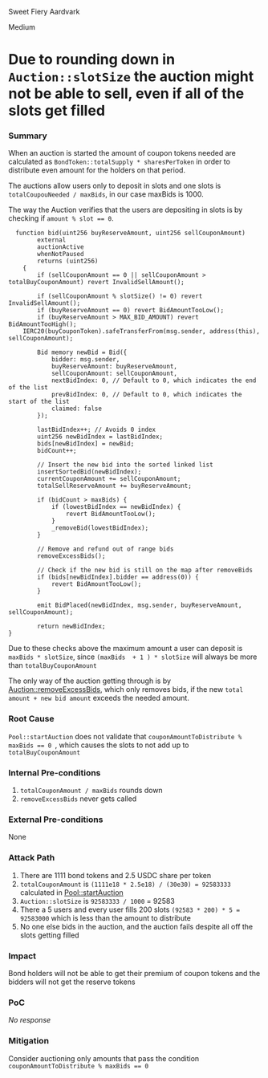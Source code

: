 Sweet Fiery Aardvark

Medium

# Due to rounding down in `Auction::slotSize`  the auction might not be able to sell, even if all of the slots get filled

### Summary

When an auction is started the amount of coupon tokens needed are calculated as  `BondToken::totalSupply * sharesPerToken` in order to distribute even amount for the holders on that period.

The auctions allow users only to deposit in slots and one slots is `totalCoupouNeeded / maxBids`, in our case maxBids is 1000.


The way the Auction verifies that the users are depositing in slots is by checking if `amount % slot == 0`.

```solidity
  function bid(uint256 buyReserveAmount, uint256 sellCouponAmount)
        external
        auctionActive
        whenNotPaused
        returns (uint256)
    {
        if (sellCouponAmount == 0 || sellCouponAmount > totalBuyCouponAmount) revert InvalidSellAmount();

        if (sellCouponAmount % slotSize() != 0) revert InvalidSellAmount();
        if (buyReserveAmount == 0) revert BidAmountTooLow();
        if (buyReserveAmount > MAX_BID_AMOUNT) revert BidAmountTooHigh();
    IERC20(buyCouponToken).safeTransferFrom(msg.sender, address(this), sellCouponAmount);

        Bid memory newBid = Bid({
            bidder: msg.sender,
            buyReserveAmount: buyReserveAmount,
            sellCouponAmount: sellCouponAmount,
            nextBidIndex: 0, // Default to 0, which indicates the end of the list
            prevBidIndex: 0, // Default to 0, which indicates the start of the list
            claimed: false
        });

        lastBidIndex++; // Avoids 0 index
        uint256 newBidIndex = lastBidIndex;
        bids[newBidIndex] = newBid;
        bidCount++;

        // Insert the new bid into the sorted linked list
        insertSortedBid(newBidIndex);
        currentCouponAmount += sellCouponAmount;
        totalSellReserveAmount += buyReserveAmount;

        if (bidCount > maxBids) {
            if (lowestBidIndex == newBidIndex) {
                revert BidAmountTooLow();
            }
            _removeBid(lowestBidIndex);
        }

        // Remove and refund out of range bids
        removeExcessBids();

        // Check if the new bid is still on the map after removeBids
        if (bids[newBidIndex].bidder == address(0)) {
            revert BidAmountTooLow();
        }

        emit BidPlaced(newBidIndex, msg.sender, buyReserveAmount, sellCouponAmount);

        return newBidIndex;
}
```

Due to these checks above the maximum amount a user can deposit is `maxBids * slotSize`, since `(maxBids  + 1 ) * slotSize` will always be more than `totalBuyCouponAmount`

The only way of the auction getting through is by [Auction::removeExcessBids](https://github.com/sherlock-audit/2024-12-plaza-finance/tree/main/plaza-evm/src/Auction.sol#L250-L292), which only removes bids, if the new `total amount + new bid amount` exceeds the needed amount.

### Root Cause

`Pool::startAuction` does not validate that `couponAmountToDistribute % maxBids == 0 `, which causes the slots to not add up to `totalBuyCouponAmount`

### Internal Pre-conditions

1. `totalCouponAmount / maxBids` rounds down
2. `removeExcessBids` never gets called

### External Pre-conditions

None

### Attack Path

1. There are 1111 bond tokens and 2.5 USDC share per token
2. `totalCouponAmount` is `(1111e18 * 2.5e18) / (30e30) = 92583333` calculated in [Pool::startAuction](https://github.com/sherlock-audit/2024-12-plaza-finance/blob/14a962c52a8f4731bbe4655a2f6d0d85e144c7c2/plaza-evm/src/Pool.sol#L545-L550)
3. `Auction::slotSize` is  `92583333 / 1000` = 92583
4. There a 5 users and every user fills 200 slots `(92583 * 200) * 5 = 92583000` which is less than the amount to distribute
5. No one else bids in the auction, and the auction fails despite all off the slots getting filled

### Impact

Bond holders will not be able to get their premium of coupon tokens and the bidders will not get the reserve tokens

### PoC

_No response_

### Mitigation

Consider auctioning only amounts that pass the condition `couponAmountToDistribute % maxBids == 0 `